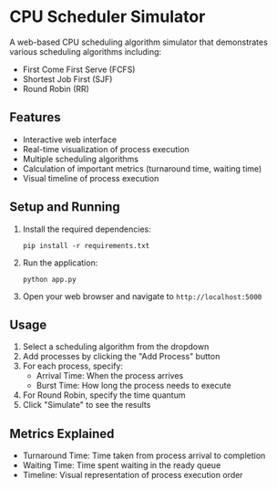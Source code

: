 # CPU Scheduler Simulator

A web-based CPU scheduling algorithm simulator that demonstrates various scheduling algorithms including:
- First Come First Serve (FCFS)
- Shortest Job First (SJF)
- Round Robin (RR)

## Features
- Interactive web interface
- Real-time visualization of process execution
- Multiple scheduling algorithms
- Calculation of important metrics (turnaround time, waiting time)
- Visual timeline of process execution

## Setup and Running
1. Install the required dependencies:
   ```
   pip install -r requirements.txt
   ```

2. Run the application:
   ```
   python app.py
   ```

3. Open your web browser and navigate to `http://localhost:5000`

## Usage
1. Select a scheduling algorithm from the dropdown
2. Add processes by clicking the "Add Process" button
3. For each process, specify:
   - Arrival Time: When the process arrives
   - Burst Time: How long the process needs to execute
4. For Round Robin, specify the time quantum
5. Click "Simulate" to see the results

## Metrics Explained
- Turnaround Time: Time taken from process arrival to completion
- Waiting Time: Time spent waiting in the ready queue
- Timeline: Visual representation of process execution order
